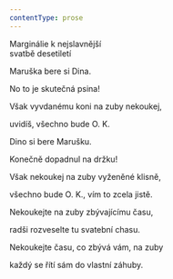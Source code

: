 ```yaml
---
contentType: prose
---
```


Marginálie k nejslavnější  
svatbě desetiletí

Maruška bere si Dina.

No to je skutečná psina!

Však vyvdanému koni na zuby nekoukej,

uvidíš, všechno bude O. K.

Dino si bere Marušku.

Konečně dopadnul na držku!

Však nekoukej na zuby vyženěné klisně,

všechno bude O. K., vím to zcela jistě.

Nekoukejte na zuby zbývajícímu času,

radši rozveselte tu svatební chasu.

Nekoukejte času, co zbývá vám, na zuby

každý se řítí sám do vlastní záhuby.
